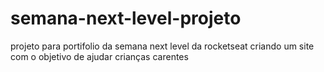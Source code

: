 # semana-next-level-projeto
projeto para portifolio da semana next level da rocketseat criando um site com o objetivo de ajudar crianças carentes
